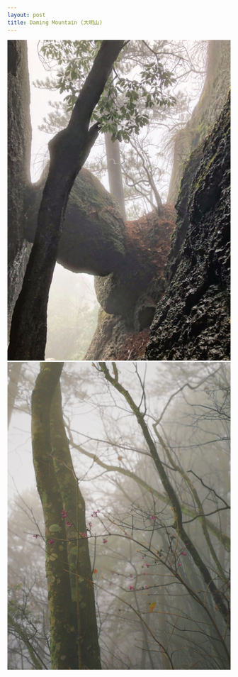 ```yaml
---
layout: post
title: Daming Mountain (大明山)
---
```


![](/assets/photos/daming-mountain-1.JPG)
![](/assets/photos/daming-mountain-2.JPG)